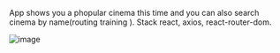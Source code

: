 App shows you a phopular cinema this time and you can also search cinema by name(routing training ).
Stack react, axios, react-router-dom. 

![image](https://user-images.githubusercontent.com/92175747/185327505-bab08e7a-da10-4c37-9914-ca6bbb62c53f.png)
